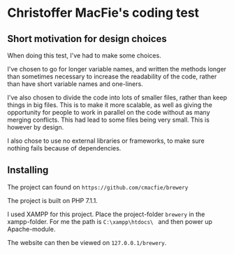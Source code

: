 # Christoffer MacFie's coding test

## Short motivation for design choices
When doing this test, I've had to make some choices. 

I've chosen to go for longer variable names, and written the methods longer than sometimes necessary
to increase the readability of the code, rather than have short variable names and one-liners.

I've also chosen to divide the code into lots of smaller files, rather than keep things in big files.
This is to make it more scalable, as well as giving the opportunity for people to work in parallel on the code
without as many merging conflicts. This had lead to some files being very small.
This is however by design.

I also chose to use no external libraries or frameworks, to make sure nothing fails because
of dependencies.

## Installing

The project can found on `https://github.com/cmacfie/brewery`

The project is built on PHP 7.1.1.

I used XAMPP for this project. Place the project-folder `brewery` in the xampp-folder.
For me the path is `C:\xampp\htdocs\ ` and then power up Apache-module.

The website can then be viewed on `127.0.0.1/brewery`.